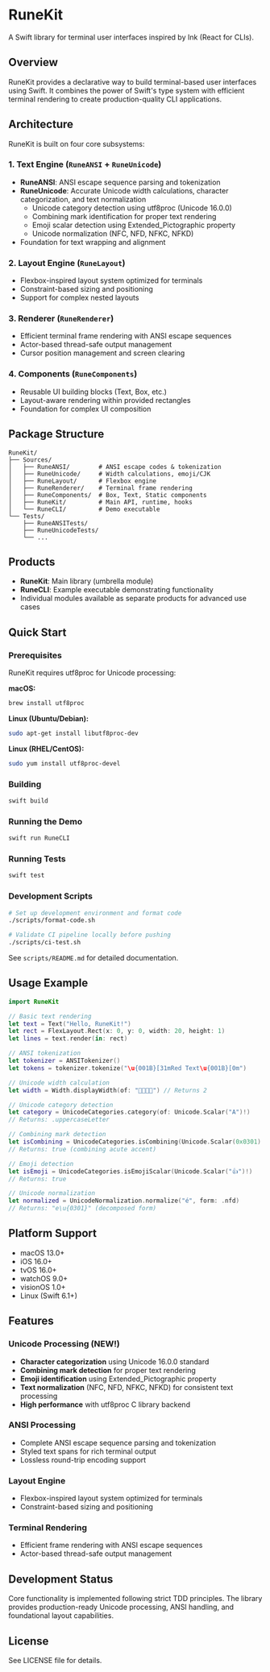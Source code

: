 # RuneKit

A Swift library for terminal user interfaces inspired by Ink (React for CLIs).

## Overview

RuneKit provides a declarative way to build terminal-based user interfaces using Swift. It combines the power of Swift's type system with efficient terminal rendering to create production-quality CLI applications.

## Architecture

RuneKit is built on four core subsystems:

### 1. Text Engine (`RuneANSI` + `RuneUnicode`)
- **RuneANSI**: ANSI escape sequence parsing and tokenization
- **RuneUnicode**: Accurate Unicode width calculations, character categorization, and text normalization
  - Unicode category detection using utf8proc (Unicode 16.0.0)
  - Combining mark identification for proper text rendering
  - Emoji scalar detection using Extended_Pictographic property
  - Unicode normalization (NFC, NFD, NFKC, NFKD)
- Foundation for text wrapping and alignment

### 2. Layout Engine (`RuneLayout`)
- Flexbox-inspired layout system optimized for terminals
- Constraint-based sizing and positioning
- Support for complex nested layouts

### 3. Renderer (`RuneRenderer`)
- Efficient terminal frame rendering with ANSI escape sequences
- Actor-based thread-safe output management
- Cursor position management and screen clearing

### 4. Components (`RuneComponents`)
- Reusable UI building blocks (Text, Box, etc.)
- Layout-aware rendering within provided rectangles
- Foundation for complex UI composition

## Package Structure

```
RuneKit/
├── Sources/
│   ├── RuneANSI/        # ANSI escape codes & tokenization
│   ├── RuneUnicode/     # Width calculations, emoji/CJK
│   ├── RuneLayout/      # Flexbox engine
│   ├── RuneRenderer/    # Terminal frame rendering
│   ├── RuneComponents/  # Box, Text, Static components
│   ├── RuneKit/         # Main API, runtime, hooks
│   └── RuneCLI/         # Demo executable
└── Tests/
    ├── RuneANSITests/
    ├── RuneUnicodeTests/
    └── ...
```

## Products

- **RuneKit**: Main library (umbrella module)
- **RuneCLI**: Example executable demonstrating functionality
- Individual modules available as separate products for advanced use cases

## Quick Start

### Prerequisites

RuneKit requires utf8proc for Unicode processing:

**macOS:**
```bash
brew install utf8proc
```

**Linux (Ubuntu/Debian):**
```bash
sudo apt-get install libutf8proc-dev
```

**Linux (RHEL/CentOS):**
```bash
sudo yum install utf8proc-devel
```

### Building

```bash
swift build
```

### Running the Demo

```bash
swift run RuneCLI
```

### Running Tests

```bash
swift test
```

### Development Scripts

```bash
# Set up development environment and format code
./scripts/format-code.sh

# Validate CI pipeline locally before pushing
./scripts/ci-test.sh
```

See `scripts/README.md` for detailed documentation.

## Usage Example

```swift
import RuneKit

// Basic text rendering
let text = Text("Hello, RuneKit!")
let rect = FlexLayout.Rect(x: 0, y: 0, width: 20, height: 1)
let lines = text.render(in: rect)

// ANSI tokenization
let tokenizer = ANSITokenizer()
let tokens = tokenizer.tokenize("\u{001B}[31mRed Text\u{001B}[0m")

// Unicode width calculation
let width = Width.displayWidth(of: "👨‍👩‍👧‍👦") // Returns 2

// Unicode category detection
let category = UnicodeCategories.category(of: Unicode.Scalar("A")!)
// Returns: .uppercaseLetter

// Combining mark detection
let isCombining = UnicodeCategories.isCombining(Unicode.Scalar(0x0301)!)
// Returns: true (combining acute accent)

// Emoji detection
let isEmoji = UnicodeCategories.isEmojiScalar(Unicode.Scalar("👍")!)
// Returns: true

// Unicode normalization
let normalized = UnicodeNormalization.normalize("é", form: .nfd)
// Returns: "e\u{0301}" (decomposed form)
```

## Platform Support

- macOS 13.0+
- iOS 16.0+
- tvOS 16.0+
- watchOS 9.0+
- visionOS 1.0+
- Linux (Swift 6.1+)

## Features

### Unicode Processing (NEW!)
- **Character categorization** using Unicode 16.0.0 standard
- **Combining mark detection** for proper text rendering
- **Emoji identification** using Extended_Pictographic property
- **Text normalization** (NFC, NFD, NFKC, NFKD) for consistent text processing
- **High performance** with utf8proc C library backend

### ANSI Processing
- Complete ANSI escape sequence parsing and tokenization
- Styled text spans for rich terminal output
- Lossless round-trip encoding support

### Layout Engine
- Flexbox-inspired layout system optimized for terminals
- Constraint-based sizing and positioning

### Terminal Rendering
- Efficient frame rendering with ANSI escape sequences
- Actor-based thread-safe output management

## Development Status

Core functionality is implemented following strict TDD principles. The library provides production-ready Unicode processing, ANSI handling, and foundational layout capabilities.

## License

See LICENSE file for details.
